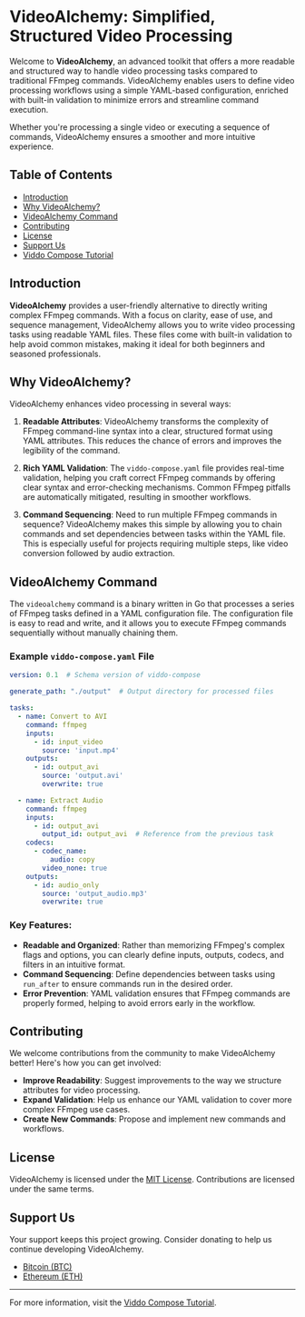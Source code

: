
# VideoAlchemy: Simplified, Structured Video Processing

Welcome to **VideoAlchemy**, an advanced toolkit that offers a more readable and structured way to handle video processing tasks compared to traditional FFmpeg commands. VideoAlchemy enables users to define video processing workflows using a simple YAML-based configuration, enriched with built-in validation to minimize errors and streamline command execution.

Whether you're processing a single video or executing a sequence of commands, VideoAlchemy ensures a smoother and more intuitive experience.

## Table of Contents

- [Introduction](#introduction)
- [Why VideoAlchemy?](#why-videoalchemy)
- [VideoAlchemy Command](#videoalchemy-command)
- [Contributing](#contributing)
- [License](#license)
- [Support Us](#support-us)
- [Viddo Compose Tutorial](#viddo-compose-tutorial)

## Introduction

**VideoAlchemy** provides a user-friendly alternative to directly writing complex FFmpeg commands. With a focus on clarity, ease of use, and sequence management, VideoAlchemy allows you to write video processing tasks using readable YAML files. These files come with built-in validation to help avoid common mistakes, making it ideal for both beginners and seasoned professionals.

## Why VideoAlchemy?

VideoAlchemy enhances video processing in several ways:

1. **Readable Attributes**: VideoAlchemy transforms the complexity of FFmpeg command-line syntax into a clear, structured format using YAML attributes. This reduces the chance of errors and improves the legibility of the command.

2. **Rich YAML Validation**: The `viddo-compose.yaml` file provides real-time validation, helping you craft correct FFmpeg commands by offering clear syntax and error-checking mechanisms. Common FFmpeg pitfalls are automatically mitigated, resulting in smoother workflows.

3. **Command Sequencing**: Need to run multiple FFmpeg commands in sequence? VideoAlchemy makes this simple by allowing you to chain commands and set dependencies between tasks within the YAML file. This is especially useful for projects requiring multiple steps, like video conversion followed by audio extraction.

## VideoAlchemy Command

The `videoalchemy` command is a binary written in Go that processes a series of FFmpeg tasks defined in a YAML configuration file. The configuration file is easy to read and write, and it allows you to execute FFmpeg commands sequentially without manually chaining them.

### Example `viddo-compose.yaml` File

```yaml
version: 0.1  # Schema version of viddo-compose

generate_path: "./output"  # Output directory for processed files

tasks:  
  - name: Convert to AVI  
    command: ffmpeg  
    inputs:  
      - id: input_video  
        source: 'input.mp4'  
    outputs:  
      - id: output_avi  
        source: 'output.avi'  
        overwrite: true  

  - name: Extract Audio  
    command: ffmpeg  
    inputs:  
      - id: output_avi  
        output_id: output_avi  # Reference from the previous task  
    codecs:  
      - codec_name:
          audio: copy  
        video_none: true  
    outputs:  
      - id: audio_only  
        source: 'output_audio.mp3'  
        overwrite: true  
```

### Key Features:

- **Readable and Organized**: Rather than memorizing FFmpeg's complex flags and options, you can clearly define inputs, outputs, codecs, and filters in an intuitive format.
- **Command Sequencing**: Define dependencies between tasks using `run_after` to ensure commands run in the desired order.
- **Error Prevention**: YAML validation ensures that FFmpeg commands are properly formed, helping to avoid errors early in the workflow.

## Contributing

We welcome contributions from the community to make VideoAlchemy better! Here's how you can get involved:

- **Improve Readability**: Suggest improvements to the way we structure attributes for video processing.
- **Expand Validation**: Help us enhance our YAML validation to cover more complex FFmpeg use cases.
- **Create New Commands**: Propose and implement new commands and workflows.

## License

VideoAlchemy is licensed under the [MIT License](LICENSE). Contributions are licensed under the same terms.

## Support Us

Your support keeps this project growing. Consider donating to help us continue developing VideoAlchemy.

- [Bitcoin (BTC)](donate/donate.md)
- [Ethereum (ETH)](donate/donate.md)

---

For more information, visit the [Viddo Compose Tutorial](docs/viddo-compose-tutorial.md).

